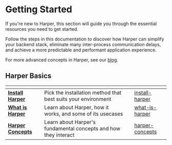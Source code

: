 # Getting Started

If you're new to Harper, this section will guide you through the essential resources you need to get started.

Follow the steps in this documentation to discover how Harper can simplify your backend stack, eliminate many inter-process communication delays, and achieve a more predictable and performant application experience.

For more advanced concepts in Harper, see our [blog](https://www.harpersystems.dev/blog).

## Harper Basics

<table data-column-title-hidden data-view="cards">
    <thead>
        <tr>
            <th></th>
            <th></th>
            <th data-hidden></th>
            <th data-hidden data-card-target data-type="content-ref"></th>
        </tr>
    </thead>
    <tbody>
        <tr>
            <td>
                <a href="./install-harper.md"><strong>Install Harper</strong></a>
            </td>
            <td>Pick the installation method that best suits your environment</td>
            <td></td>
            <td><a href="./install-harper.md">install-harper</a></td>
        </tr>
        <tr>
            <td><a href="./what-is-harper.md"><strong>What is Harper</strong></a></td>
            <td>Learn about Harper, how it works, and some of its usecases</td>
            <td></td>
            <td><a href="./what-is-harper.md">what-is-harper</a></td>
        </tr>
        <tr>
            <td><a href="./harper-concepts.md"><strong>Harper Concepts</strong></a></td>
            <td>Learn about Harper's fundamental concepts and how they interact</td>
            <td></td>
            <td><a href="./harper-concepts.md">harper-concepts</a></td>
        </tr>
    </tbody>
</table>
